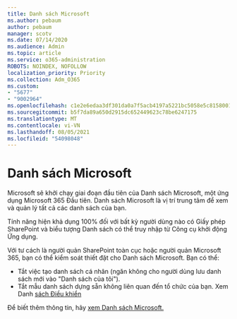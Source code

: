 ```yaml
---
title: Danh sách Microsoft
ms.author: pebaum
author: pebaum
manager: scotv
ms.date: 07/14/2020
ms.audience: Admin
ms.topic: article
ms.service: o365-administration
ROBOTS: NOINDEX, NOFOLLOW
localization_priority: Priority
ms.collection: Adm_O365
ms.custom:
- "5677"
- "9002964"
ms.openlocfilehash: c1e2e6edaa3df301da0a7f5acb4197a5221bc5058e5c8158001e1f97692bcba4
ms.sourcegitcommit: b5f7da89a650d2915dc652449623c78be6247175
ms.translationtype: MT
ms.contentlocale: vi-VN
ms.lasthandoff: 08/05/2021
ms.locfileid: "54098048"
---
```

# <a name="microsoft-lists"></a>Danh sách Microsoft

Microsoft sẽ khởi chạy giai đoạn đầu tiên của Danh sách Microsoft, một ứng dụng Microsoft 365 Đầu tiên. Danh sách Microsoft là vị trí trung tâm để xem và quản lý tất cả các danh sách của bạn.  
  
Tính năng hiện khả dụng 100% đối với bất kỳ người dùng nào có Giấy phép SharePoint và biểu tượng Danh sách có thể truy nhập từ Công cụ khởi động Ứng dụng.

Với tư cách là người quản SharePoint toàn cục hoặc người quản Microsoft 365, bạn có thể kiểm soát thiết đặt cho Danh sách Microsoft. Bạn có thể:

- Tắt việc tạo danh sách cá nhân (ngăn không cho người dùng lưu danh sách mới vào "Danh sách của tôi").
- Tắt mẫu danh sách dựng sẵn không liên quan đến tổ chức của bạn.
Xem Danh [sách Điều khiển](https://docs.microsoft.com/sharepoint/control-lists)

Để biết thêm thông tin, hãy [xem Danh sách Microsoft.](https://aka.ms/microsoftlists)
